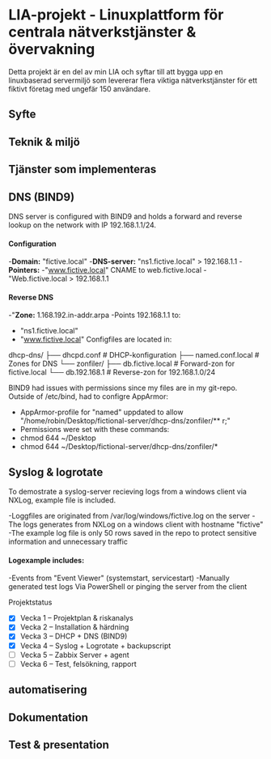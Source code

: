 # LIA-projekt - Linuxplattform för centrala nätverkstjänster & övervakning

Detta projekt är en del av min LIA och syftar till att bygga upp en linuxbaserad servermiljö som levererar flera viktiga nätverkstjänster för ett fiktivt företag med ungefär 150 användare.

## Syfte

## Teknik & miljö

## Tjänster som implementeras

## DNS (BIND9)

DNS server is configured with BIND9 and holds a forward and reverse lookup on the network with IP 192.168.1.1/24.

#### Configuration

-**Domain:** "fictive.local"
-**DNS-server:** "ns1.fictive.local" > 192.168.1.1
-**Pointers:**
  -"www.fictive.local" CNAME to web.fictive.local
  -"Web.fictive.local > 192.168.1.1

  #### Reverse DNS

-"**Zone:** 1.168.192.in-addr.arpa
-Points 192.168.1.1 to:
- "ns1.fictive.local"
- "www.fictive.local"
Configfiles are located in:
 
dhcp-dns/
├── dhcpd.conf # DHCP-konfiguration
├── named.conf.local # Zones for DNS
└── zonfiler/
├── db.fictive.local # Forward-zon for fictive.local
└── db.192.168.1 # Reverse-zon for 192.168.1.0/24

BIND9 had issues with permissions since my files are in my git-repo. Outside of /etc/bind, had to configre AppArmor:
- AppArmor-profile for "named" uppdated to allow "/home/robin/Desktop/fictional-server/dhcp-dns/zonfiler/** r;"
- Permissions were set with these commands:
- chmod 644 ~/Desktop
- chmod 644 ~/Desktop/fictional-server/dhcp-dns/zonfiler/*

  
## Syslog & logrotate

To demostrate a syslog-server recieving logs from a windows client via NXLog, example file is included. 

-Loggfiles are originated from /var/log/windows/fictive.log on the server
-The logs generates from NXLog on a windows client with hostname "fictive"
-The example log file is only 50 rows saved in the repo to protect sensitive information and unnecessary traffic

#### Logexample includes:
-Events from "Event Viewer" (systemstart, servicestart)
-Manually generated test logs Via PowerShell or pinging the server from the client

Projektstatus
- [x] Vecka 1 – Projektplan & riskanalys
- [x] Vecka 2 – Installation & härdning
- [x] Vecka 3 – DHCP + DNS (BIND9)
- [X] Vecka 4 – Syslog + Logrotate + backupscript
- [ ] Vecka 5 – Zabbix Server + agent
- [ ] Vecka 6 – Test, felsökning, rapport

## automatisering


## Dokumentation

## Test & presentation
